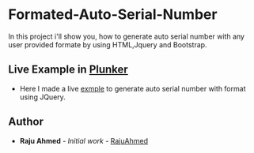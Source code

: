 # Formated-Auto-Serial-Number
In this project i'll show you, how to generate auto serial number with any user provided formate by using HTML,Jquery and Bootstrap.

## Live Example in [Plunker](https://embed.plnkr.co/FePzq38tMgA6XFZZ5JcQ/)

* Here I made a live [exmple](https://embed.plnkr.co/FePzq38tMgA6XFZZ5JcQ/) to generate auto serial number with format using JQuery.

## Author

* **Raju Ahmed** - *Initial work* - [RajuAhmed](https://github.com/erajuahmed)
